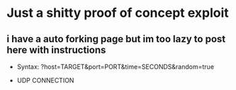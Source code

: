 # Just a shitty proof of concept exploit 
## i have a auto forking page but im too lazy to post here with instructions
* Syntax: ?host=TARGET&port=PORT&time=SECONDS&random=true

* UDP CONNECTION




